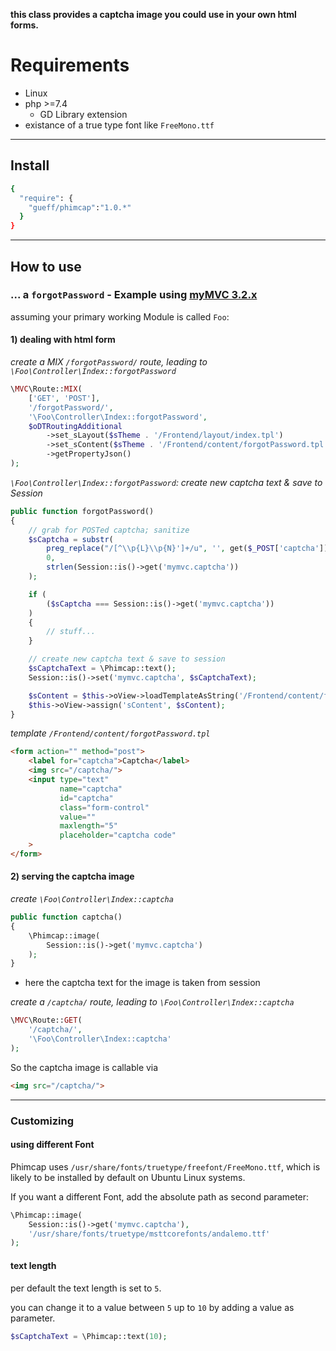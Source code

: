 **this class provides a captcha image you could use in your own html forms.**

# Requirements

- Linux
- php >=7.4
  - GD Library extension
- existance of a true type font like `FreeMono.ttf`

---

## Install

~~~bash
{
  "require": {
    "gueff/phimcap":"1.0.*"
  }
}
~~~

---

## How to use 

### ... a `forgotPassword` - Example using [myMVC 3.2.x](https://mymvc.ueffing.net/)

assuming your primary working Module is called `Foo`:

#### 1) dealing with html form

_create a MIX `/forgotPassword/` route, leading to `\Foo\Controller\Index::forgotPassword`_
~~~php 
\MVC\Route::MIX(
    ['GET', 'POST'],
    '/forgotPassword/',
    '\Foo\Controller\Index::forgotPassword',
    $oDTRoutingAdditional
        ->set_sLayout($sTheme . '/Frontend/layout/index.tpl')
        ->set_sContent($sTheme . '/Frontend/content/forgotPassword.tpl')
        ->getPropertyJson()
);
~~~

_`\Foo\Controller\Index::forgotPassword`: create new captcha text & save to Session_
~~~php
public function forgotPassword()
{
    // grab for POSTed captcha; sanitize
    $sCaptcha = substr(
        preg_replace("/[^\\p{L}\\p{N}']+/u", '', get($_POST['captcha'])),
        0,
        strlen(Session::is()->get('mymvc.captcha'))
    );

    if (
        ($sCaptcha === Session::is()->get('mymvc.captcha'))
    )
    {
        // stuff...
    }

    // create new captcha text & save to session
    $sCaptchaText = \Phimcap::text();
    Session::is()->set('mymvc.captcha', $sCaptchaText);

    $sContent = $this->oView->loadTemplateAsString('/Frontend/content/forgotPassword.tpl');
    $this->oView->assign('sContent', $sContent);
}
~~~      

_template `/Frontend/content/forgotPassword.tpl`_  
~~~html
<form action="" method="post">
    <label for="captcha">Captcha</label>
    <img src="/captcha/">
    <input type="text"
           name="captcha"
           id="captcha" 
           class="form-control"
           value=""
           maxlength="5"
           placeholder="captcha code"
    >
</form>
~~~

#### 2) serving the captcha image

_create `\Foo\Controller\Index::captcha`_
~~~php 
public function captcha()
{
    \Phimcap::image(
        Session::is()->get('mymvc.captcha')
    );
}
~~~
- here the captcha text for the image is taken from session

_create a `/captcha/` route, leading to `\Foo\Controller\Index::captcha`_
~~~php
\MVC\Route::GET(
    '/captcha/',
    '\Foo\Controller\Index::captcha'
);
~~~

So the captcha image is callable via

~~~html
<img src="/captcha/">
~~~

---

### Customizing

#### using different Font

Phimcap uses `/usr/share/fonts/truetype/freefont/FreeMono.ttf`, 
which is likely to be installed by default on Ubuntu Linux systems.

If you want a different Font, add the absolute path as second parameter:

~~~php 
\Phimcap::image(
    Session::is()->get('mymvc.captcha'),
    '/usr/share/fonts/truetype/msttcorefonts/andalemo.ttf'
);
~~~


#### text length

per default the text length is set to `5`.

you can change it to a value between `5` up to `10` by adding a value as parameter.

~~~php
$sCaptchaText = \Phimcap::text(10);
~~~